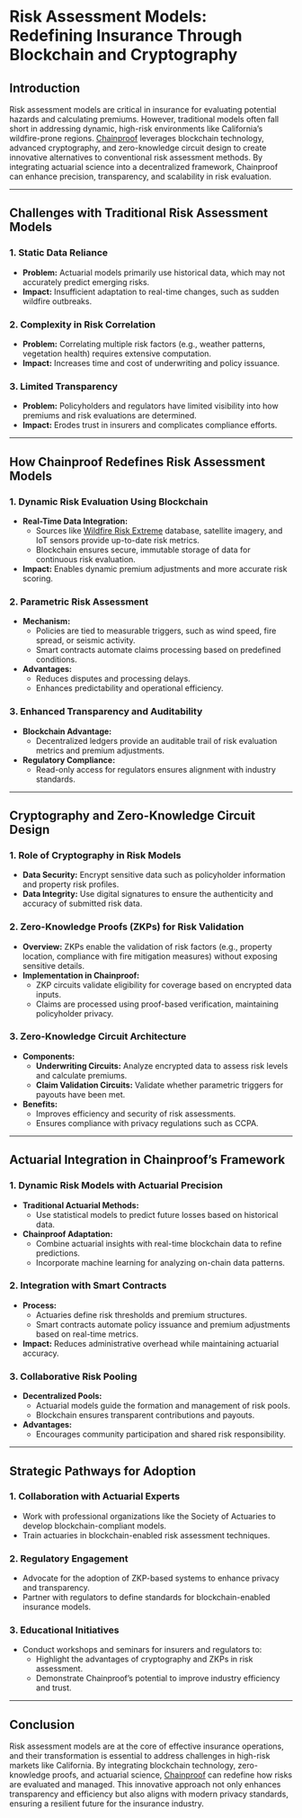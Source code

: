 # Risk Assessment Models: Redefining Insurance Through Blockchain and Cryptography

## Introduction

Risk assessment models are critical in insurance for evaluating potential hazards and calculating premiums. However, traditional models often fall short in addressing dynamic, high-risk environments like California’s wildfire-prone regions. [Chainproof](chainproof.md) leverages blockchain technology, advanced cryptography, and zero-knowledge circuit design to create innovative alternatives to conventional risk assessment methods. By integrating actuarial science into a decentralized framework, Chainproof can enhance precision, transparency, and scalability in risk evaluation.

***

## Challenges with Traditional Risk Assessment Models

### 1. **Static Data Reliance**

* **Problem:** Actuarial models primarily use historical data, which may not accurately predict emerging risks.
* **Impact:** Insufficient adaptation to real-time changes, such as sudden wildfire outbreaks.

### 2. **Complexity in Risk Correlation**

* **Problem:** Correlating multiple risk factors (e.g., weather patterns, vegetation health) requires extensive computation.
* **Impact:** Increases time and cost of underwriting and policy issuance.

### 3. **Limited Transparency**

* **Problem:** Policyholders and regulators have limited visibility into how premiums and risk evaluations are determined.
* **Impact:** Erodes trust in insurers and complicates compliance efforts.

***

## How Chainproof Redefines Risk Assessment Models

### 1. **Dynamic Risk Evaluation Using Blockchain**

* **Real-Time Data Integration:**
  * Sources like [Wildfire Risk Extreme](../misc/wildfire_risk_extreme.md) database, satellite imagery, and IoT sensors provide up-to-date risk metrics.
  * Blockchain ensures secure, immutable storage of data for continuous risk evaluation.
* **Impact:** Enables dynamic premium adjustments and more accurate risk scoring.

### 2. **Parametric Risk Assessment**

* **Mechanism:**
  * Policies are tied to measurable triggers, such as wind speed, fire spread, or seismic activity.
  * Smart contracts automate claims processing based on predefined conditions.
* **Advantages:**
  * Reduces disputes and processing delays.
  * Enhances predictability and operational efficiency.

### 3. **Enhanced Transparency and Auditability**

* **Blockchain Advantage:**
  * Decentralized ledgers provide an auditable trail of risk evaluation metrics and premium adjustments.
* **Regulatory Compliance:**
  * Read-only access for regulators ensures alignment with industry standards.

***

## Cryptography and Zero-Knowledge Circuit Design

### 1. **Role of Cryptography in Risk Models**

* **Data Security:** Encrypt sensitive data such as policyholder information and property risk profiles.
* **Data Integrity:** Use digital signatures to ensure the authenticity and accuracy of submitted risk data.

### 2. **Zero-Knowledge Proofs (ZKPs) for Risk Validation**

* **Overview:** ZKPs enable the validation of risk factors (e.g., property location, compliance with fire mitigation measures) without exposing sensitive details.
* **Implementation in Chainproof:**
  * ZKP circuits validate eligibility for coverage based on encrypted data inputs.
  * Claims are processed using proof-based verification, maintaining policyholder privacy.

### 3. **Zero-Knowledge Circuit Architecture**

* **Components:**
  * **Underwriting Circuits:** Analyze encrypted data to assess risk levels and calculate premiums.
  * **Claim Validation Circuits:** Validate whether parametric triggers for payouts have been met.
* **Benefits:**
  * Improves efficiency and security of risk assessments.
  * Ensures compliance with privacy regulations such as CCPA.

***

## Actuarial Integration in Chainproof’s Framework

### 1. **Dynamic Risk Models with Actuarial Precision**

* **Traditional Actuarial Methods:**
  * Use statistical models to predict future losses based on historical data.
* **Chainproof Adaptation:**
  * Combine actuarial insights with real-time blockchain data to refine predictions.
  * Incorporate machine learning for analyzing on-chain data patterns.

### 2. **Integration with Smart Contracts**

* **Process:**
  * Actuaries define risk thresholds and premium structures.
  * Smart contracts automate policy issuance and premium adjustments based on real-time metrics.
* **Impact:** Reduces administrative overhead while maintaining actuarial accuracy.

### 3. **Collaborative Risk Pooling**

* **Decentralized Pools:**
  * Actuarial models guide the formation and management of risk pools.
  * Blockchain ensures transparent contributions and payouts.
* **Advantages:**
  * Encourages community participation and shared risk responsibility.

***

## Strategic Pathways for Adoption

### 1. **Collaboration with Actuarial Experts**

* Work with professional organizations like the Society of Actuaries to develop blockchain-compliant models.
* Train actuaries in blockchain-enabled risk assessment techniques.

### 2. **Regulatory Engagement**

* Advocate for the adoption of ZKP-based systems to enhance privacy and transparency.
* Partner with regulators to define standards for blockchain-enabled insurance models.

### 3. **Educational Initiatives**

* Conduct workshops and seminars for insurers and regulators to:
  * Highlight the advantages of cryptography and ZKPs in risk assessment.
  * Demonstrate Chainproof’s potential to improve industry efficiency and trust.

***

## Conclusion

Risk assessment models are at the core of effective insurance operations, and their transformation is essential to address challenges in high-risk markets like California. By integrating blockchain technology, zero-knowledge proofs, and actuarial science, [Chainproof](chainproof.md) can redefine how risks are evaluated and managed. This innovative approach not only enhances transparency and efficiency but also aligns with modern privacy standards, ensuring a resilient future for the insurance industry.
